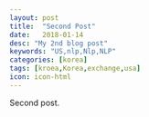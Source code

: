 ```yaml
---
layout: post
title:  "Second Post"
date:   2018-01-14
desc: "My 2nd blog post"
keywords: "US,nlp,Nlp,NLP"
categories: [korea]
tags: [kroea,Korea,exchange,usa]
icon: icon-html
---
```


Second post.


